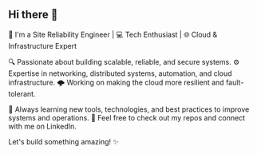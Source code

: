## Hi there 👋

<!--
**harshpandit007/harshpandit007** is a ✨ _special_ ✨ repository because its `README.md` (this file) appears on your GitHub profile.

Here are some ideas to get you started:

- 🔭 I’m currently working on ...
- 🌱 I’m currently learning ...
- 👯 I’m looking to collaborate on ...
- 🤔 I’m looking for help with ...
- 💬 Ask me about ...
- 📫 How to reach me: ...
- 😄 Pronouns: ...
- ⚡ Fun fact: ...
-->

🔧 I'm a Site Reliability Engineer | 💻 Tech Enthusiast | 🌐 Cloud & Infrastructure Expert

🔍 Passionate about building scalable, reliable, and secure systems.
⚙️ Expertise in networking, distributed systems, automation, and cloud infrastructure.
🌩️ Working on making the cloud more resilient and fault-tolerant.

🚀 Always learning new tools, technologies, and best practices to improve systems and operations.
💬 Feel free to check out my repos and connect with me on LinkedIn.

Let's build something amazing! ✨
